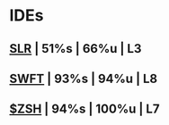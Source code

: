 # IDEs
## [SLR](https://files.catbox.moe/aqesf9.zip) | 51%s | 66%u | L3
## [SWFT](https://files.catbox.moe/2euolc.zip) | 93%s | 94%u | L8
## [$ZSH](https://files.catbox.moe/5wj97b.zip) | 94%s | 100%u | L7
